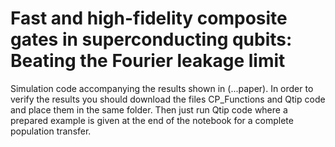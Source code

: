 # Fast and high-fidelity composite gates in superconducting qubits: Beating the Fourier leakage limit
Simulation code accompanying the results shown in (...paper).
In order to verify the results you should download the files CP_Functions and Qtip code and place them in the same folder.
Then just run Qtip code where a prepared example is given at the end of the notebook for a complete population transfer.
